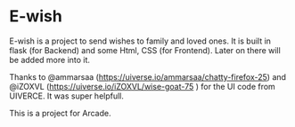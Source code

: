 # E-wish

E-wish is a project to send wishes to family and loved ones. It is built in flask (for Backend) and some Html, CSS (for Frontend).
Later on there will be added more into it.

Thanks to @ammarsaa (https://uiverse.io/ammarsaa/chatty-firefox-25) and @iZOXVL (https://uiverse.io/iZOXVL/wise-goat-75
) for the UI code from UIVERCE. It was super helpfull.

This is a project for Arcade.
